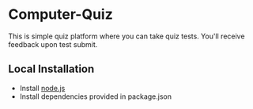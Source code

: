 # Computer-Quiz
This is simple quiz platform where you can take quiz tests. You'll receive feedback upon test submit.

## Local Installation
* Install [node.js](https://nodejs.org/en/download/)
* Install dependencies provided in package.json
